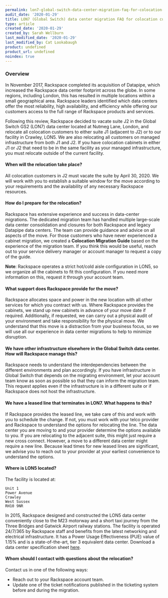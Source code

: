 ```yaml
---
permalink: lon7-global-switch-data-center-migration-faq-for-colocation-customers/
audit_date: '2020-01-29'
title: LON7 (Global Switch) data center migration FAQ for colocation customers
type: article
created_date: '2020-01-29'
created_by: Sarah Wellburn
last_modified_date: '2020-01-29'
last_modified_by: Cat Lookabaugh
product: undefined
product_url: undefined
noindex: true
---
```


### Overview

In November 2017, Rackspace completed its acquisition of Datapipe, which
increased the Rackspace data center footprint across the globe. In some regions,
including London, this has resulted in multiple locations within a small
geographical area. Rackspace leaders identified which data centers offer the
most reliability, high availability, and efficiency while offering our
customers access to the full range of Rackspace products and services.

Following this review, Rackspace decided to vacate suite J2 in the Global Switch
GS2 (LON7) data center located at Nutmeg Lane, London, and relocate all
colocation customers to either suite J1 (adjacent to J2) or to our facility in
Crawley, LON5. We are also relocating all customers on managed infrastructure
from both J1 and J2. If you have colocation cabinets in either J1 or J2 that
need to be in the same facility as your managed infrastructure, you must
relocate outside of the current facility.

#### When will the relocation take place?

All colocation customers in J2 must vacate the suite by April 30, 2020. We will
work with you to establish a suitable window for the move according to your
requirements and the availability of any necessary Rackspace resources.

#### How do I prepare for the relocation?

Rackspace has extensive experience and success in data-center migrations. The
dedicated migration team has handled multiple large-scale data center
consolidation and closures for both Rackspace and legacy Datapipe data centers.
The team can provide guidance and advice on all aspects of the move. For those
customers who have never experienced a cabinet migration, we created a
**Colocation Migration Guide** based on the experience of the migration team.
If you think this would be useful, reach out to your service delivery manager
or account manager to request a copy of the guide.

**Note**: Rackspace operates a strict hot/cold aisle configuration in LON5,
so we organize all the cabinets to fit this configuration. If you need more
information on this, request it through your account team.

#### What support does Rackspace provide for the move?

Rackspace allocates space and power in the new location with all other services
for which you contract with us. Where Rackspace provides the cabinets, we stand
up new cabinets in advance of your move date if required. Additionally, if
requested, we can carry out a physical audit of your environment and take
responsibility for the physical move. We understand that this move is a
distraction from your business focus, so we will use all our experience in data
center migrations to help to minimize disruption.

#### We have other infrastructure elsewhere in the Global Switch data center. How will Rackspace manage this?

Rackspace needs to understand the interdependencies between the different
environments and plan accordingly. If you have infrastructure in Global Switch
that depends on the migrating environment, let your account team know as soon as
possible so that they can inform the migration team. This request applies even
if the infrastructure is in a different suite or if Rackspace does not host the
infrastructure.

#### We have a leased line that terminates in LON7. What happens to this?

If Rackspace provides the leased line, we take care of this and work
with you to schedule the change. If not, you must work with your telco provider
and Rackspace to understand the options for relocating the line. The data
center you are moving to and your provider determine the options available to
you. If you are relocating to the adjacent suite, this might just require a new
cross connect. However, a move to a different data center might require a new
line. Because lead times for new leased lines are significant, we advise you to
reach out to your provider at your earliest convenience to understand the options.

#### Where is LON5 located?

The facility is located at:

    Unit 1
    Power Avenue
    Crawley
    West Sussex
    RH10 9NR

In 2015, Rackspace designed and constructed the LON5 data center conveniently
close to the M23 motorway and a short taxi journey from the Three Bridges and
Gatwick Airport railway stations. The facility is operated 24/7/365 by Rackspace
staff and benefits from the latest networking and electrical infrastructure. It
has a Power Usage Effectiveness (PUE) value of 1.15% and is a state-of-the-art,
tier 3 equivalent data center. Download a data center specification sheet
[here](https://www.rackspace.com/resources/rackspace-data-center-lon5).

#### Whom should I contact with questions about the relocation?

Contact us in one of the following ways:

- Reach out to your Rackspace account team.
- Update one of the ticket notifications published in the ticketing system
  before and during the migration.
